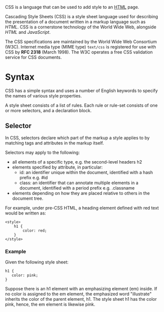 CSS is a language that can be used to add style to an [HTML](/wiki/HTML) page.

Cascading Style Sheets (CSS) is a style sheet language used for describing the presentation of a document written in a markup language such as *HTML*. CSS is a cornerstone technology of the World Wide Web, alongside *HTML* and *JavaScript*.

The CSS specifications are maintained by the World Wide Web Consortium (W3C). Internet media type (MIME type) `text/css` is registered for use with CSS by **RFC 2318** (March 1998). The W3C operates a free CSS validation service for CSS documents.

# Syntax
CSS has a simple syntax and uses a number of English keywords to specify the names of various style properties.

A style sheet consists of a list of rules. Each rule or rule-set consists of one or more selectors, and a declaration block.

## Selector
In CSS, selectors declare which part of the markup a style applies to by matching tags and attributes in the markup itself.

Selectors may apply to the following:

- all elements of a specific type, e.g. the second-level headers h2
- elements specified by attribute, in particular:
   - id: an identifier unique within the document, identified with a hash prefix e.g. #id
   - class: an identifier that can annotate multiple elements in a document, identified with a period prefix e.g. .classname
- elements depending on how they are placed relative to others in the document tree.

For example, under pre-CSS HTML, a heading element defined with red text would be written as:

```
<style>
    h1 {
        color: red;
    }
</style>
```

### Example
Given the following style sheet:

```
h1 {
   color: pink;
}
```

Suppose there is an h1 element with an emphasizing element (em) inside.
If no color is assigned to the em element, the emphasized word "illustrate" inherits the color of the parent element, h1. The style sheet h1 has the color pink, hence, the em element is likewise pink.